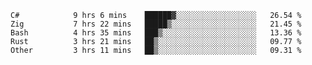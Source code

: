 <!--START_SECTION:waka-->

```text
C#            9 hrs 6 mins    ██████▓░░░░░░░░░░░░░░░░░░   26.54 %
Zig           7 hrs 22 mins   █████▒░░░░░░░░░░░░░░░░░░░   21.45 %
Bash          4 hrs 35 mins   ███▒░░░░░░░░░░░░░░░░░░░░░   13.36 %
Rust          3 hrs 21 mins   ██▒░░░░░░░░░░░░░░░░░░░░░░   09.77 %
Other         3 hrs 11 mins   ██▒░░░░░░░░░░░░░░░░░░░░░░   09.31 %
```

<!--END_SECTION:waka-->
